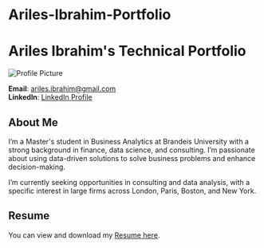 # Ariles-Ibrahim-Portfolio

# Ariles Ibrahim's Technical Portfolio

![Profile Picture](profile.jpg)

**Email**: ariles.ibrahim@gmail.com  
**LinkedIn**: [LinkedIn Profile](https://linkedin.com/in/ariles-ibrahim)

## About Me
I’m a Master's student in Business Analytics at Brandeis University with a strong background in finance, data science, and consulting. I’m passionate about using data-driven solutions to solve business problems and enhance decision-making.

I’m currently seeking opportunities in consulting and data analysis, with a specific interest in large firms across London, Paris, Boston, and New York.

## Resume
You can view and download my [Resume here](resume.pdf).
